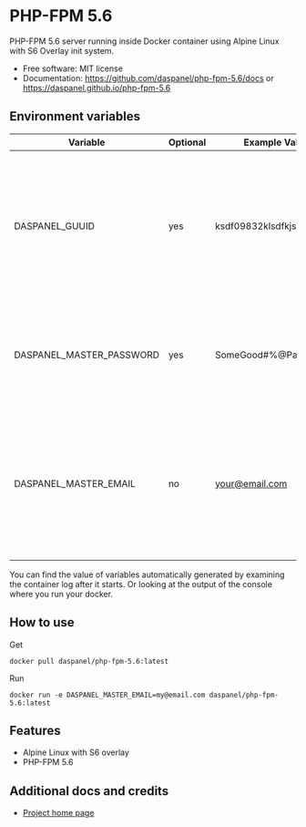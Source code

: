 
# PHP-FPM 5.6

PHP-FPM 5.6 server running inside Docker container using Alpine Linux with S6 Overlay init system.

* Free software: MIT license
* Documentation: <https://github.com/daspanel/php-fpm-5.6/docs> or <https://daspanel.github.io/php-fpm-5.6>

## Environment variables
| Variable | Optional      | Example Value | Purpose
|----------|---------------|---------------|---------------|
| DASPANEL_GUUID | yes | ksdf09832klsdfkjsdlk | UUID used in Daspanel system to identify a unique instance of data. If you don't provide one Daspanel generate it using [Getuuid API](https://9jzojg54n7.execute-api.us-east-1.amazonaws.com/v1/uuid)|
| DASPANEL_MASTER_PASSWORD | yes | SomeGood#%@Passwd123 | Password to be used in the various Daspanel services. Automatically generated if you do not provide one.
| DASPANEL_MASTER_EMAIL | no | your@email.com | Email of the owner of Daspanel instance. It can be used for receiving notifications from the system. The Docker container will not run if it is not informed.

You can find the value of variables automatically generated by examining the 
container log after it starts. Or looking at the output of the console where 
you run your docker.

## How to use
Get
```shell
docker pull daspanel/php-fpm-5.6:latest
```

Run
```shell
docker run -e DASPANEL_MASTER_EMAIL=my@email.com daspanel/php-fpm-5.6:latest
```

## Features

* Alpine Linux with S6 overlay
* PHP-FPM 5.6

## Additional docs and credits

* [Project home page](https://daspanel.github.io/php-fpm-5.6)

